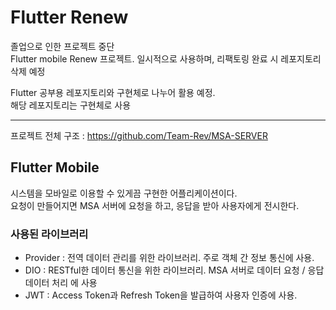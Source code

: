 # Flutter Renew
졸업으로 인한 프로젝트 중단<br/>
Flutter mobile Renew 프로젝트. 일시적으로 사용하며, 리팩토링 완료 시 레포지토리 삭제 예정<br/>

Flutter 공부용 레포지토리와 구현체로 나누어 활용 예정.<br />
해당 레포지토리는 구현체로 사용

<hr>

프로젝트 전체 구조 : <https://github.com/Team-Rev/MSA-SERVER>


## Flutter Mobile
시스템을 모바일로 이용할 수 있게끔 구현한 어플리케이션이다.<br/>
요청이 만들어지면 MSA 서버에 요청을 하고, 응답을 받아 사용자에게 전시한다.

### 사용된 라이브러리
* Provider : 전역 데이터 관리를 위한 라이브러리. 주로 객체 간 정보 통신에 사용.
* DIO : RESTful한 데이터 통신을 위한 라이브러리. MSA 서버로 데이터 요청 / 응답 데이터 처리 에 사용
* JWT : Access Token과 Refresh Token을 발급하여 사용자 인증에 사용.
